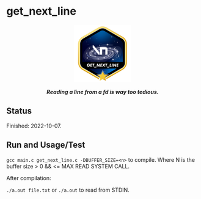# get_next_line

<p align="center">
  <img src="https://raw.githubusercontent.com/phrxn/phrxn/master/42/badges/get_next_linem.png" />
</p>
<p align="center">
	<b><i>Reading a line from a fd is way too tedious.</i></b><br>
</p>

## Status
Finished: 2022-10-07.

## Run and Usage/Test
``gcc main.c get_next_line.c -DBUFFER_SIZE=<n>`` to compile. Where N is the buffer size > 0 && <= MAX READ SYSTEM CALL.

After compilation:

``./a.out file.txt`` or ``./a.out`` to read from STDIN.
